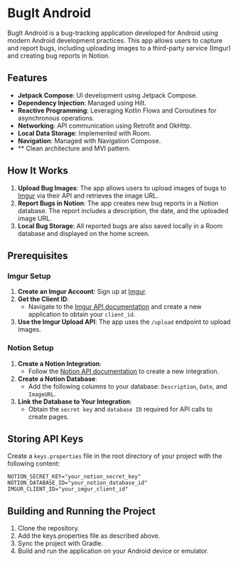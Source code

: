 # BugIt Android

BugIt Android is a bug-tracking application developed for Android using modern Android development practices. This app allows users to capture and report bugs, including uploading images to a third-party service (Imgur) and creating bug reports in Notion.

## Features

- **Jetpack Compose**: UI development using Jetpack Compose.
- **Dependency Injection**: Managed using Hilt.
- **Reactive Programming**: Leveraging Kotlin Flows and Coroutines for asynchronous operations.
- **Networking**: API communication using Retrofit and OkHttp.
- **Local Data Storage**: Implemented with Room.
- **Navigation**: Managed with Navigation Compose.
- ** Clean architecture and MVI pattern.

## How It Works

1. **Upload Bug Images**: The app allows users to upload images of bugs to [Imgur](https://imgur.com/) via their API and retrieves the image URL.
2. **Report Bugs in Notion**: The app creates new bug reports in a Notion database. The report includes a description, the date, and the uploaded image URL.
3. **Local Bug Storage**: All reported bugs are also saved locally in a Room database and displayed on the home screen.

## Prerequisites

### Imgur Setup

1. **Create an Imgur Account**: Sign up at [Imgur](https://imgur.com/).
2. **Get the Client ID**:
   - Navigate to the [Imgur API documentation](https://apidocs.imgur.com/) and create a new application to obtain your `client_id`.
3. **Use the Imgur Upload API**: The app uses the `/upload` endpoint to upload images.

### Notion Setup

1. **Create a Notion Integration**:
   - Follow the [Notion API documentation](https://developers.notion.com/docs/getting-started) to create a new integration.
2. **Create a Notion Database**:
   - Add the following columns to your database: `Description`, `Date`, and `ImageURL`.
3. **Link the Database to Your Integration**:
   - Obtain the `secret key` and `database ID` required for API calls to create pages.

## Storing API Keys

Create a `keys.properties` file in the root directory of your project with the following content:

```properties
NOTION_SECRET_KEY="your_notion_secret_key"
NOTION_DATABASE_ID="your_notion_database_id"
IMGUR_CLIENT_ID="your_imgur_client_id"
```

## Building and Running the Project

1. Clone the repository.
2. Add the keys.properties file as described above.
3. Sync the project with Gradle.
4. Build and run the application on your Android device or emulator.

